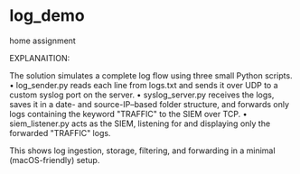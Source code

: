 # log_demo
home assignment

EXPLANAITION:

The solution simulates a complete log flow using three small Python scripts.
	•	log_sender.py reads each line from logs.txt and sends it over UDP to a custom syslog port on the server.
	•	syslog_server.py receives the logs, saves it in a date- and source-IP–based folder structure, and forwards only logs containing the keyword "TRAFFIC" to the SIEM over TCP.
	•	siem_listener.py acts as the SIEM, listening for and displaying only the forwarded "TRAFFIC" logs.

This shows log ingestion, storage, filtering, and forwarding in a minimal (macOS-friendly) setup.

